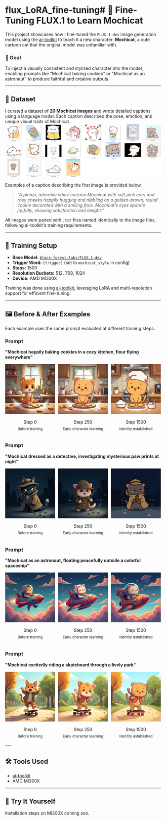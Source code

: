 # flux_LoRA_fine-tuning# 🐾 Fine-Tuning FLUX.1 to Learn Mochicat

This project showcases how I fine-tuned the `FLUX.1-dev` image generation model using the [ai-toolkit](https://github.com/ostris/ai-toolkit) to teach it a new character: **Mochicat**, a cute cartoon cat that the original model was unfamiliar with.

### 🎯 Goal

To inject a visually consistent and stylized character into the model, enabling prompts like "Mochicat baking cookies" or "Mochicat as an astronaut" to produce faithful and creative outputs.

---

## 📁 Dataset

I curated a dataset of **20 Mochicat images** and wrote detailed captions using a language model. Each caption described the pose, emotion, and unique visual traits of Mochicat.
![](assets/training.png) 

Examples of a caption describing the first image is provided below.
> *"A plump, adorable white cartoon Mochicat with soft pink ears and rosy cheeks happily hugging and nibbling on a golden-brown, round cookie decorated with a smiling face. Mochicat's eyes sparkle joyfully, showing satisfaction and delight."*

All images were paired with `.txt` files named identically to the image files, following ai-toolkit's training requirements.

---

## 🧪 Training Setup

- **Base Model:** [`black-forest-labs/FLUX.1-dev`](https://huggingface.co/black-forest-labs/FLUX.1-dev)
- **Trigger Word:** `[trigger]` (set to `mochicat_style` in config)
- **Steps:** 1500
- **Resolution Buckets:** 512, 768, 1024
- **Device:** AMD MI300X

Training was done using [ai-toolkit](https://github.com/ostris/ai-toolkit), leveraging LoRA and multi-resolution support for efficient fine-tuning.

---

## 🖼️ Before & After Examples

Each example uses the same prompt evaluated at different training steps.

### Prompt
**"Mochicat happily baking cookies in a cozy kitchen, flour flying everywhere"**

<div style="display: flex; gap: 10px;"> <div> <img src="assets/1744400750300__000000000_0.jpg" width="256"/> <p align="center">Step 0<br><sub>Before training</sub></p> </div> <div> <img src="assets/1744401192020__000000250_0.jpg" width="256"/> <p align="center">Step 250<br><sub>Early character learning</sub></p> </div> <div> <img src="assets/1744403393259__000001500_0.jpg" width="256"/> <p align="center">Step 1500<br><sub>Identity established</sub></p> </div> </div>


### Prompt
**"Mochicat dressed as a detective, investigating mysterious paw prints at night"**

<div style="display: flex; gap: 10px;"> <div> <img src="assets/1744400788779__000000000_4.jpg" width="256"/> <p align="center">Step 0<br><sub>Before training</sub></p> </div> <div> <img src="assets/1744401230744__000000250_4.jpg" width="256"/> <p align="center">Step 250<br><sub>Early character learning</sub></p> </div> <div> <img src="assets/1744403431994__000001500_4.jpg" width="256"/> <p align="center">Step 1500<br><sub>Identity established</sub></p> </div> </div>


### Prompt
**"Mochicat as an astronaut, floating peacefully outside a colorful spaceship"**

<div style="display: flex; gap: 10px;"> <div> <img src="assets/1744400769417__000000000_2.jpg" width="256"/> <p align="center">Step 0<br><sub>Before training</sub></p> </div> <div> <img src="assets/1744401211355__000000250_2.jpg" width="256"/> <p align="center">Step 250<br><sub>Early character learning</sub></p> </div> <div> <img src="assets/1744403412586__000001500_2.jpg" width="256"/> <p align="center">Step 1500<br><sub>Identity established</sub></p> </div> </div>

### Prompt
**"Mochicat excitedly riding a skateboard through a lively park"**

<div style="display: flex; gap: 10px;"> <div> <img src="assets/1744400837263__000000000_9.jpg" width="256"/> <p align="center">Step 0<br><sub>Before training</sub></p> </div> <div> <img src="assets/1744401279333__000000250_9.jpg" width="256"/> <p align="center">Step 250<br><sub>Early character learning</sub></p> </div> <div> <img src="assets/1744403480719__000001500_9.jpg" width="256"/> <p align="center">Step 1500<br><sub>Identity established</sub></p> </div> </div>
---

## 🛠️ Tools Used

- [ai-toolkit](https://github.com/ostris/ai-toolkit)
- AMD MI300X 

---

## 📍 Try It Yourself

Installation steps on MI300X coming soo. 

